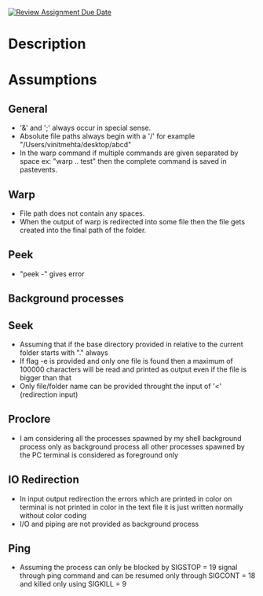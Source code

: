[![Review Assignment Due Date](https://classroom.github.com/assets/deadline-readme-button-24ddc0f5d75046c5622901739e7c5dd533143b0c8e959d652212380cedb1ea36.svg)](https://classroom.github.com/a/76mHqLr5)
# Description

# Assumptions

## General
- '&' and ';' always occur in special sense.
- Absolute file paths always begin with a '/' for example "/Users/vinitmehta/desktop/abcd"
- In the warp command if multiple commands are given separated by space ex: "warp .. test" then the complete command is saved in pastevents.

## Warp
- File path does not contain any spaces.
- When the output of warp is redirected into some file then the file gets created into the final path of the folder.

## Peek
- "peek -" gives error

## Background processes

## Seek
- Assuming that if the base directory provided in relative to the current folder starts with "." always
- If flag -e is provided and only one file is found then a maximum of 100000 characters will be read and printed as output even if the file is bigger than that
- Only file/folder name can be provided throught the input of '<' (redirection input)

## Proclore
- I am considering all the processes spawned by my shell background process only as background process all other processes spawned by the PC terminal is considered as foreground only

## IO Redirection
- In input output redirection the errors which are printed in color on terminal is not printed in color in the text file it is just written normally without color coding
- I/O and piping are not provided as background process

## Ping
- Assuming the process can only be blocked by SIGSTOP = 19 signal through ping command and can be resumed only through SIGCONT = 18 and killed only using SIGKILL = 9